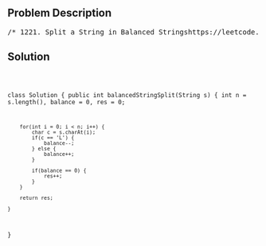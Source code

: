 <!--
<style>
  body { font-family: Arial, sans-serif; }
  .container { max-width: 100%; margin: 0 auto; padding: 10px; }
  .comment-block { max-width: 30%; background-color: #f9f9f9; padding: 10px; border-left: 5px solid #ccc; overflow-wrap: break-word; white-space: pre-wrap; }
  .code-block { background-color: #f4f4f4; padding: 10px; border: 1px solid #ddd; overflow-wrap: break-word; white-space: pre-wrap; }
</style>
-->

<div class='container'>
<h2>Problem Description</h2>
<div class='comment-block'>
<pre>
/* 1221. Split a String in Balanced Stringshttps://leetcode.com/problems/split-a-string-in-balanced-strings/Balanced strings are those that have an equal quantity of 'L' and 'R' characters.Given a balanced string s, split it into some number of substrings such that:Each substring is balanced.Return the maximum number of balanced strings you can obtain.Example 1:Input: s = "RLRRLLRLRL"Output: 4Explanation: s can be split into "RL", "RRLL", "RL", "RL", each substring containssame number of 'L' and 'R'.Example 2:Input: s = "RLRRRLLRLL"Output: 2Explanation: s can be split into "RL", "RRRLLRLL", each substring contains samenumber of 'L' and 'R'.Note that s cannot be split into "RL", "RR", "RL", "LR", "LL", because the 2ndand 5th substrings are not balanced.Example 3:Input: s = "LLLLRRRR"Output: 1Explanation: s can be split into "LLLLRRRR".Constraints:2 <= s.length <= 1000s[i] is either 'L' or 'R'.s is a balanced string.*/</pre>
</div>

<h2>Solution</h2>
<div class='code-block'>
<pre><code class='language-java'>

class Solution {
    public int balancedStringSplit(String s) {
        int n = s.length(), balance = 0, res = 0;

        for(int i = 0; i < n; i++) {
            char c = s.charAt(i);
            if(c == 'L') {
                balance--;
            } else {
                balance++;
            }

            if(balance == 0) {
                res++;
            }
        }

        return res;
        
    }
}</code></pre>
</div>
</div>
